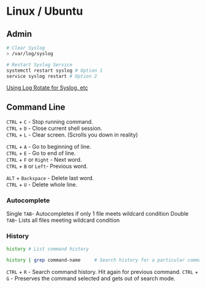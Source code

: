 # Linux / Ubuntu

## Admin

```bash
# Clear Syslog
> /var/log/syslog
```

```bash
# Restart Syslog Service
systemctl restart syslog # Option 1
service syslog restart # Option 2
```

[Using Log Rotate for Syslog, etc](https://stackoverflow.com/questions/35638219/ubuntu-large-syslog-and-kern-log-files?utm_source=pocket_mylist)

## Command Line

`CTRL` + `C` - Stop running command.  
`CTRL` + `D` - Close current shell session.  
`CTRL` + `L` - Clear screen. (Scrolls you down in reality)

`CTRL` + `A` - Go to beginning of line.  
`CTRL` + `E` - Go to end of line.  
`CTRL` + `F` or `Right` - Next word.  
`CTRL` + `B` or `Left`- Previous word.

`ALT` + `Backspace` - Delete last word.  
`CTRL` + `U` - Delete whole line.

### Autocomplete

Single `TAB`- Autocompletes if only 1 file meets wildcard condition
Double `TAB`- Lists all files meeting wildcard condition

### History

```bash
history # List command history

history | grep command-name     # Search history for a particular command string
```
`CTRL` + `R` - Search command history. Hit again for previous command.
`CTRL` + `G` - Preserves the command selected and gets out of search mode.
